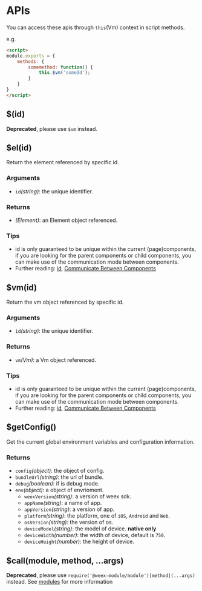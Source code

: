 # APIs

You can access these apis through `this`(Vm) context in script methods.

e.g.

```html
<script>
module.exports = {
    methods: {
        somemethod: function() {
            this.$vm('someId');
        }
    }
}
</script>
```

## $(id)

**Deprecated**, please use `$vm` instead.

## $el(id)

Return the element referenced by specific id.

### Arguments

* `id`*(string)*: the unique identifier.

### Returns

* *(Element)*: an Element object referenced.

### Tips
* id is only guaranteed to be unique within the current (page)components, if
  you are looking for the parent components or child components, you can
  make use of the communication mode between components.
* Further reading: [id](../syntax/id.md), [Communicate Between
  Components](../syntax/comm.md)

## $vm(id)

Return the vm object referenced by specific id.

### Arguments

* `id`*(string)*: the unique identifier.

### Returns

* `vm`*(Vm)*: a Vm object referenced.

### Tips
* id is only guaranteed to be unique within the current (page)components, if
  you are looking for the parent components or child components, you can
  make use of the communication mode between components.
* Further reading: [id](../syntax/id.md), [Communicate Between
  Components](../syntax/comm.md)

## $getConfig()

Get the current global environment variables and configuration information.

### Returns

 * `config`*(object)*: the object of config.
 * `bundleUrl`*(string)*: the url of bundle.
 * `debug`*(boolean)*: if is debug mode.
 * `env`*(object)*: a object of envrioment.
    * `weexVersion`*(string)*: a version of weex sdk.
    * `appName`*(string)*: a name of app.
    * `appVersion`*(string)*: a version of app.
    * `platform`*(string)*: the platform, one of `iOS`, `Android` and `Web`.
    * `osVersion`*(string)*: the version of os.
    * `deviceModel`*(string)*: the model of device. **native only**
    * `deviceWidth`*(number)*: the width of device, default is `750`.
    * `deviceHeight`*(number)*: the height of device.

## $call(module, method, ...args)

**Deprecated**, please use `require('@weex-module/module')[method](...args)` instead. See [modules](../modules/REAME.md) for more information

